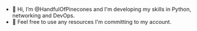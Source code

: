 - 👋 Hi, I’m @HandfulOfPinecones and I'm developing my skills in Python, networking and DevOps.
- 🌱 Feel free to use any resources I'm committing to my account.

<!---
HandfulOfPinecones/HandfulOfPinecones is a ✨ special ✨ repository because its `README.md` (this file) appears on your GitHub profile.
You can click the Preview link to take a look at your changes.
--->
